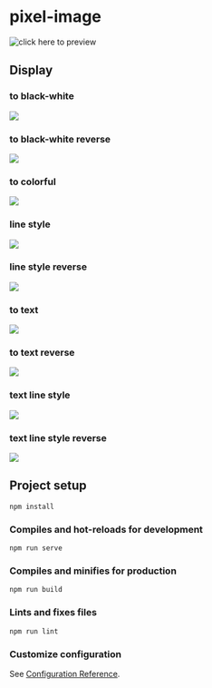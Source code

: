 # pixel-image
![click here to preview](https://w1412x.github.io/Pixel-Text-Image/dist/)
## Display  
### to black-white  
![](./imgs/bw.png)  
### to black-white reverse  
![](./imgs/bwr.png)  
### to colorful  
![](./imgs/color.png)  
### line style 
![](./imgs/line.png)  
### line style reverse
![](./imgs/liner.png)   
### to text  
![](./imgs/text.png)  
### to text reverse  
![](./imgs/textr.png)    
### text line style  
![](./imgs/textline.png)  
### text line style reverse
![](./imgs/textliner.png)  

## Project setup
```
npm install
```

### Compiles and hot-reloads for development
```
npm run serve
```

### Compiles and minifies for production
```
npm run build
```

### Lints and fixes files
```
npm run lint
```

### Customize configuration
See [Configuration Reference](https://cli.vuejs.org/config/).
